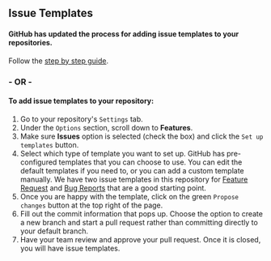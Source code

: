 ## Issue Templates

#### GitHub has updated the process for adding issue templates to your repositories.

Follow the [step by step guide](https://help.github.com/en/github/building-a-strong-community/configuring-issue-templates-for-your-repository).

### - OR -

#### To add issue templates to your repository:

1. Go to your repository's `Settings` tab.
2. Under the `Options` section, scroll down to **Features**.
3. Make sure **Issues** option is selected (check the box) and click the `Set up templates` button.
4. Select which type of template you want to set up. GitHub has pre-configured templates that you can choose to use. You can edit the default templates if you need to, or you can add a custom template manually. We have two issue templates in this repository for [Feature Request](https://github.com/Shift3/standards-and-practices/blob/main/.github/ISSUE_TEMPLATE/feature_request.yml) and [Bug Reports](/.github/ISSUE_TEMPLATE/bug_report.md) that are a good starting point.
5. Once you are happy with the template, click on the green `Propose changes` button at the top right of the page.
6. Fill out the commit information that pops up. Choose the option to create a new branch and start a pull request rather than committing directly to your default branch.
7. Have your team review and approve your pull request. Once it is closed, you will have issue templates.

